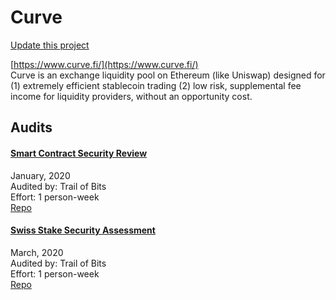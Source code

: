 
# Curve

[Update this project](https://github.com/ConsenSys/blockchainSecurityDB/edit/master/projects/curve.json)
  
[https://www.curve.fi/](https://www.curve.fi/)<br>
Curve is an exchange liquidity pool on Ethereum (like Uniswap) designed for (1) extremely efficient stablecoin trading (2) low risk, supplemental fee income for liquidity providers, without an opportunity cost.


## Audits



#### [Smart Contract Security Review](https://www.curve.fi/curve_audits/00-ToB.pdf)

January, 2020<br>
Audited by: Trail of Bits<br>Effort: 1 person-week<br>
[Repo](https://github.com/curvefi/curve-contract/)<br>
      


#### [Swiss Stake Security Assessment](https://www.curve.fi/curve_audits/01-ToB.pdf)

March, 2020<br>
Audited by: Trail of Bits<br>Effort: 1 person-week<br>
[Repo](https://github.com/curvefi/curve-contract/tree/2c7494a10dfc5cf1d7056fcadc430fe953325f8c)<br>
      

  



